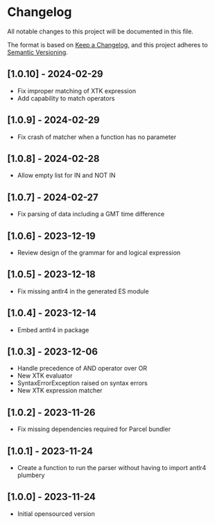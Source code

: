 # Changelog

All notable changes to this project will be documented in this file.

The format is based on [Keep a Changelog](https://keepachangelog.com/en/1.0.0/),
and this project adheres to [Semantic Versioning](https://semver.org/spec/v2.0.0.html).

## [1.0.10] - 2024-02-29

- Fix improper matching of XTK expression
- Add capability to match operators

## [1.0.9] - 2024-02-29

- Fix crash of matcher when a function has no parameter

## [1.0.8] - 2024-02-28

- Allow empty list for IN and NOT IN

## [1.0.7] - 2024-02-27

- Fix parsing of data including a GMT time difference

## [1.0.6] - 2023-12-19

- Review design of the grammar for and logical expression

## [1.0.5] - 2023-12-18

- Fix missing antlr4 in the generated ES module

## [1.0.4] - 2023-12-14

- Embed antlr4 in package

## [1.0.3] - 2023-12-06

- Handle precedence of AND operator over OR
- New XTK evaluator
- SyntaxErrorException raised on syntax errors
- New XTK expression matcher

## [1.0.2] - 2023-11-26

- Fix missing dependencies required for Parcel bundler

## [1.0.1] - 2023-11-24

- Create a function to run the parser without having to import antlr4 plumbery

## [1.0.0] - 2023-11-24

- Initial opensourced version

